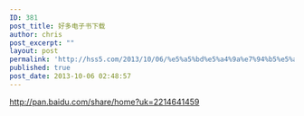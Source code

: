 ```yaml
---
ID: 381
post_title: 好多电子书下载
author: chris
post_excerpt: ""
layout: post
permalink: 'http://hss5.com/2013/10/06/%e5%a5%bd%e5%a4%9a%e7%94%b5%e5%ad%90%e4%b9%a6%e4%b8%8b%e8%bd%bd/'
published: true
post_date: 2013-10-06 02:48:57
---
```

<p><a title="http://pan.baidu.com/share/home?uk=2214641459" href="http://pan.baidu.com/share/home?uk=2214641459">http://pan.baidu.com/share/home?uk=2214641459</a></p>